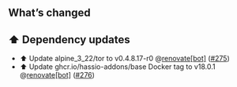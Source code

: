 ## What’s changed

## ⬆️ Dependency updates

- ⬆️ Update alpine_3_22/tor to v0.4.8.17-r0 @[renovate[bot]](https://github.com/apps/renovate) ([#275](https://github.com/hassio-addons/addon-tor/pull/275))
- ⬆️ Update ghcr.io/hassio-addons/base Docker tag to v18.0.1 @[renovate[bot]](https://github.com/apps/renovate) ([#276](https://github.com/hassio-addons/addon-tor/pull/276))
